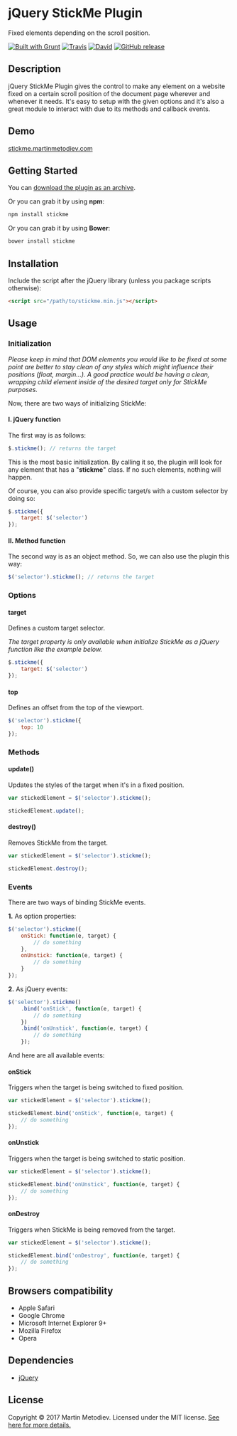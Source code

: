 # jQuery StickMe Plugin

Fixed elements depending on the scroll position.

[![Built with Grunt](https://cdn.gruntjs.com/builtwith.svg)](http://gruntjs.com/) [![Travis](https://img.shields.io/travis/martinmethod/stickme.svg)](https://travis-ci.org/martinmethod/stickme) [![David](https://img.shields.io/david/dev/martinmethod/stickme.svg)](https://david-dm.org/martinmethod/stickme?type=dev) [![GitHub release](https://img.shields.io/github/release/martinmethod/stickme.svg)](https://github.com/martinmethod/stickme/releases/latest)

## Description

jQuery StickMe Plugin gives the control to make any element on a website fixed on a certain scroll position of the document page wherever and whenever it needs. It's easy to setup with the given options and it's also a great module to interact with due to its methods and callback events.

## Demo

<a href="http://stickme.martinmetodiev.com" target="_blank">stickme.martinmetodiev.com</a>

## Getting Started

You can [download the plugin as an archive][zip].

[zip]: https://github.com/martinmethod/stickme/zipball/prod

Or you can grab it by using **npm**:

```javascript
npm install stickme
```

Or you can grab it by using **Bower**:

```javascript
bower install stickme
```

## Installation

Include the script after the jQuery library (unless you package scripts otherwise):

```html
<script src="/path/to/stickme.min.js"></script>
```

## Usage

### Initialization

*Please keep in mind that DOM elements you would like to be fixed at some point are better to stay clean of any styles which might influence their positions (float, margin…). A good practice would be having a clean, wrapping child element inside of the desired target only for StickMe purposes.*

Now, there are two ways of initializing StickMe:

#### I. jQuery function

The first way is as follows:

```javascript
$.stickme(); // returns the target
```

This is the most basic initialization. By calling it so, the plugin will look for any element that has a "**stickme**" class. If no such elements, nothing will happen.

Of course, you can also provide specific target/s with a custom selector by doing so:

```javascript
$.stickme({
    target: $('selector') 
});
```

#### II. Method function

The second way is as an object method. So, we can also use the plugin this way:

```javascript
$('selector').stickme(); // returns the target
```

### Options

#### target

Defines a custom target selector.

*The target property is only available when initialize StickMe as a jQuery function like the example below.*

```javascript
$.stickme({
    target: $('selector') 
});
```

#### top

Defines an offset from the top of the viewport.

```javascript
$('selector').stickme({
    top: 10
});
```

### Methods

#### update()

Updates the styles of the target when it's in a fixed position.

```javascript
var stickedElement = $('selector').stickme();

stickedElement.update();
```

#### destroy()

Removes StickMe from the target.

```javascript
var stickedElement = $('selector').stickme();

stickedElement.destroy();
```

### Events

There are two ways of binding StickMe events.

**1.** As option properties:

```javascript
$('selector').stickme({
    onStick: function(e, target) {
        // do something
    },
    onUnstick: function(e, target) {
        // do something
    }
});
```

**2.** As jQuery events:

```javascript
$('selector').stickme()
    .bind('onStick', function(e, target) {
        // do something
    })
    .bind('onUnstick', function(e, target) {
        // do something
    });
```

And here are all available events:

#### onStick

Triggers when the target is being switched to fixed position.

```javascript
var stickedElement = $('selector').stickme();

stickedElement.bind('onStick', function(e, target) {
    // do something
});
```

#### onUnstick

Triggers when the target is being switched to static position.

```javascript
var stickedElement = $('selector').stickme();

stickedElement.bind('onUnstick', function(e, target) {
    // do something
});
```

#### onDestroy

Triggers when StickMe is being removed from the target.

```javascript
var stickedElement = $('selector').stickme();

stickedElement.bind('onDestroy', function(e, target) {
    // do something
});
```

## Browsers compatibility

- Apple Safari
- Google Chrome
- Microsoft Internet Explorer 9+
- Mozilla Firefox
- Opera

## Dependencies

- [jQuery][jq]

[jq]: https://github.com/jquery/jquery.git

## License

Copyright © 2017 Martin Metodiev. Licensed under the MIT license. [See here for more details.][licence]

[licence]: https://raw.github.com/martinmethod/stickme/prod/LICENSE-MIT